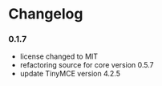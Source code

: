 # Changelog

### 0.1.7

- license changed to MIT
- refactoring source for core version 0.5.7
- update TinyMCE version 4.2.5
